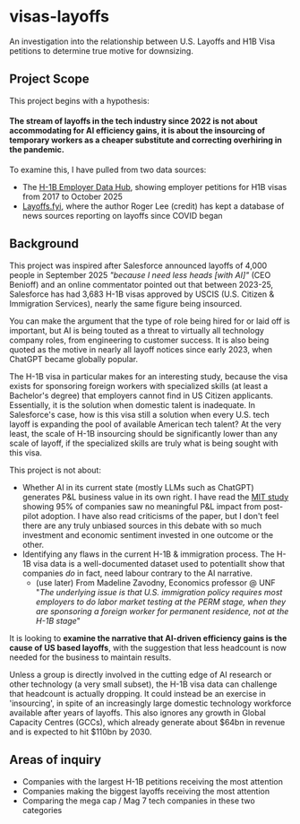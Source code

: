 # visas-layoffs
An investigation into the relationship between U.S. Layoffs and H1B Visa petitions to determine true motive for downsizing.

## Project Scope

This project begins with a hypothesis:

#### The stream of layoffs in the tech industry since 2022 is not about accommodating for AI efficiency gains, it is about the insourcing of temporary workers as a cheaper substitute and correcting overhiring in the pandemic.

To examine this, I have pulled from two data sources:
- The [H-1B Employer Data Hub](https://www.uscis.gov/tools/reports-and-studies/h-1b-employer-data-hub), showing employer petitions for H1B visas from 2017 to October 2025
- [Layoffs.fyi](https://layoffs.fyi), where the author Roger Lee (credit) has kept a database of news sources reporting on layoffs since COVID began


## Background

This project was inspired after Salesforce announced layoffs of 4,000 people in September 2025 *"because I need less heads [with AI]"* (CEO Benioff) and an online commentator pointed out that between 2023-25, Salesforce has had 3,683 H-1B visas approved by USCIS (U.S. Citizen & Immigration Services), nearly the same figure being insourced.

You can make the argument that the type of role being hired for or laid off is important, but AI is being touted as a threat to virtually all technology company roles, from engineering to customer success. It is also being quoted as the motive in nearly all layoff notices since early 2023, when ChatGPT became globally popular. 

The H-1B visa in particular makes for an interesting study, because the visa exists for sponsoring foreign workers with specialized skills (at least a Bachelor's degree) that employers cannot find in US Citizen applicants. Essentially, it is the solution when domestic talent is inadequate. In Salesforce's case, how is this visa still a solution when every U.S. tech layoff is expanding the pool of available American tech talent? At the very least, the scale of H-1B insourcing should be significantly lower than any scale of layoff, if the specialized skills are truly what is being sought with this visa. 

This project is not about:
- Whether AI in its current state (mostly LLMs such as ChatGPT) generates P&L business value in its own right. I have read the [MIT study](https://mlq.ai/media/quarterly_decks/v0.1_State_of_AI_in_Business_2025_Report.pdf) showing 95% of companies saw no meaningful P&L impact from post-pilot adoption. I have also read criticisms of the paper, but I don't feel there are any truly unbiased sources in this debate with so much investment and economic sentiment invested in one outcome or the other.
- Identifying any flaws in the current H-1B & immigration process. The H-1B visa data is a well-documented dataset used to potentiallt show that companies *do* in fact, need labour contrary to the AI narrative. 
    - (use later) From Madeline Zavodny, Economics professor @ UNF "*The underlying issue is that U.S. immigration policy requires most employers to do labor market testing at the PERM stage, when they are sponsoring a foreign worker for permanent residence, not at the H-1B stage*"

It is looking to **examine the narrative that AI-driven efficiency gains is the cause of US based layoffs**, with the suggestion that less headcount is now needed for the business to maintain results. 

Unless a group is directly involved in the cutting edge of AI research or other technology (a very small subset), the H-1B visa data can challenge that headcount is actually dropping. It could instead be an exercise in 'insourcing', in spite of an increasingly large domestic technology workforce available after years of layoffs. This also ignores any growth in Global Capacity Centres (GCCs), which already generate about $64bn in revenue and is expected to hit $110bn by 2030.

## Areas of inquiry

- Companies with the largest H-1B petitions receiving the most attention
- Companies making the biggest layoffs receiving the most attention
- Comparing the mega cap / Mag 7 tech companies in these two categories